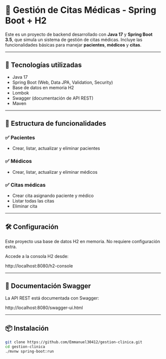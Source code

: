 # 🏥 Gestión de Citas Médicas - Spring Boot + H2

Este es un proyecto de backend desarrollado con **Java 17** y **Spring Boot 3.5**, que simula un sistema de gestión de citas médicas. Incluye las funcionalidades básicas para manejar **pacientes**, **médicos** y **citas**.

---

## 🚀 Tecnologías utilizadas

- Java 17
- Spring Boot (Web, Data JPA, Validation, Security)
- Base de datos en memoria H2
- Lombok
- Swagger (documentación de API REST)
- Maven

---

## 📂 Estructura de funcionalidades

### ✅ Pacientes
- Crear, listar, actualizar y eliminar pacientes

### ✅ Médicos
- Crear, listar, actualizar y eliminar médicos

### ✅ Citas médicas
- Crear cita asignando paciente y médico
- Listar todas las citas
- Eliminar cita

---

## 🛠 Configuración

Este proyecto usa base de datos H2 en memoria. No requiere configuración extra.

Accede a la consola H2 desde:

http://localhost:8080/h2-console

---

## 🔎 Documentación Swagger

La API REST está documentada con Swagger:

http://localhost:8080/swagger-ui.html


---

## 📦 Instalación

```bash
git clone https://github.com/Emmanuel30412/gestion-clinica.git
cd gestion-clinica
./mvnw spring-boot:run